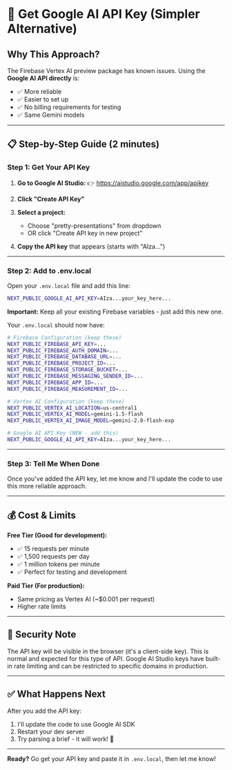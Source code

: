 # 🔑 Get Google AI API Key (Simpler Alternative)

## Why This Approach?

The Firebase Vertex AI preview package has known issues. Using the **Google AI API directly** is:
- ✅ More reliable
- ✅ Easier to set up
- ✅ No billing requirements for testing
- ✅ Same Gemini models

---

## 📋 Step-by-Step Guide (2 minutes)

### Step 1: Get Your API Key

1. **Go to Google AI Studio:**
   👉 https://aistudio.google.com/app/apikey

2. **Click "Create API Key"**

3. **Select a project:**
   - Choose "pretty-presentations" from dropdown
   - OR click "Create API key in new project"

4. **Copy the API key** that appears (starts with "AIza...")

---

### Step 2: Add to .env.local

Open your `.env.local` file and add this line:

```bash
NEXT_PUBLIC_GOOGLE_AI_API_KEY=AIza...your_key_here...
```

**Important:** Keep all your existing Firebase variables - just add this new one.

Your `.env.local` should now have:
```bash
# Firebase Configuration (keep these)
NEXT_PUBLIC_FIREBASE_API_KEY=...
NEXT_PUBLIC_FIREBASE_AUTH_DOMAIN=...
NEXT_PUBLIC_FIREBASE_DATABASE_URL=...
NEXT_PUBLIC_FIREBASE_PROJECT_ID=...
NEXT_PUBLIC_FIREBASE_STORAGE_BUCKET=...
NEXT_PUBLIC_FIREBASE_MESSAGING_SENDER_ID=...
NEXT_PUBLIC_FIREBASE_APP_ID=...
NEXT_PUBLIC_FIREBASE_MEASUREMENT_ID=...

# Vertex AI Configuration (keep these)
NEXT_PUBLIC_VERTEX_AI_LOCATION=us-central1
NEXT_PUBLIC_VERTEX_AI_MODEL=gemini-1.5-flash
NEXT_PUBLIC_VERTEX_AI_IMAGE_MODEL=gemini-2.0-flash-exp

# Google AI API Key (NEW - add this)
NEXT_PUBLIC_GOOGLE_AI_API_KEY=AIza...your_key_here...
```

---

### Step 3: Tell Me When Done

Once you've added the API key, let me know and I'll update the code to use this more reliable approach.

---

## 💰 Cost & Limits

**Free Tier (Good for development):**
- ✅ 15 requests per minute
- ✅ 1,500 requests per day
- ✅ 1 million tokens per minute
- ✅ Perfect for testing and development

**Paid Tier (For production):**
- Same pricing as Vertex AI (~$0.001 per request)
- Higher rate limits

---

## 🔐 Security Note

The API key will be visible in the browser (it's a client-side key). This is normal and expected for this type of API. Google AI Studio keys have built-in rate limiting and can be restricted to specific domains in production.

---

## ✅ What Happens Next

After you add the API key:
1. I'll update the code to use Google AI SDK
2. Restart your dev server
3. Try parsing a brief - it will work! 🎉

---

**Ready?** Go get your API key and paste it in `.env.local`, then let me know!
